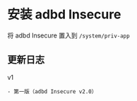 # 安装 adbd Insecure
将 adbd Insecure 置入到 `/system/priv-app`

## 更新日志
v1

    - 第一版（adbd Insecure v2.0）
